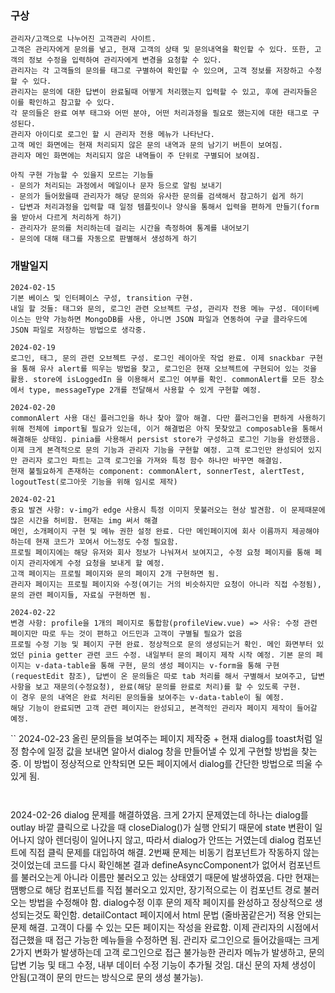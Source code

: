 ### 구상

```
관리자/고객으로 나누어진 고객관리 사이트.
고객은 관리자에게 문의를 넣고, 현재 고객의 상태 및 문의내역을 확인할 수 있다. 또한, 고객의 정보 수정을 입력하여 관리자에게 변경을 요청할 수 있다.
관리자는 각 고객들의 문의를 태그로 구별하여 확인할 수 있으며, 고객 정보를 저장하고 수정할 수 있다.
관리자는 문의에 대한 답변이 완료될때 어떻게 처리했는지 입력할 수 있고, 후에 관리자들은 이를 확인하고 참고할 수 있다.
각 문의들은 완료 여부 태그와 어떤 분야, 어떤 처리과정을 필요로 했는지에 대한 태그로 구성된다.
관리자 아이디로 로그인 할 시 관리자 전용 메뉴가 나타난다.
고객 메인 화면에는 현재 처리되지 않은 문의 내역과 문의 남기기 버튼이 보여짐.
관리자 메인 화면에는 처리되지 않은 내역들이 주 단위로 구별되어 보여짐.

아직 구현 가능할 수 있을지 모르는 기능들
- 문의가 처리되는 과정에서 메일이나 문자 등으로 알림 보내기
- 문의가 들어왔을때 관리자가 해당 문의와 유사한 문의를 검색해서 참고하기 쉽게 하기
- 답변과 처리과정을 입력할 때 일정 템플릿이나 양식을 통해서 입력을 편하게 만들기(form을 받아서 다르게 처리하게 하기)
- 관리자가 문의를 처리하는데 걸리는 시간을 측정하여 통계를 내어보기
- 문의에 대해 태그를 자동으로 판별해서 생성하게 하기
```

### 개발일지

```
2024-02-15
기본 베이스 및 인터페이스 구성, transition 구현.
내일 할 것들: 태그와 문의, 로그인 관련 오브젝트 구성, 관리자 전용 메뉴 구성. 데이터베이스는 만약 가능하면 MongoDB를 사용, 아니면 JSON 파일과 연동하여 구글 클라우드에 JSON 파일로 저장하는 방법으로 생각중.

```

```
2024-02-19
로그인, 태그, 문의 관련 오브젝트 구성. 로그인 레이아웃 작업 완료. 이제 snackbar 구현을 통해 유사 alert를 띄우는 방법을 찾고, 로그인은 현재 오브젝트에 구현되어 있는 것을 활용. store에 isLoggedIn 을 이용해서 로그인 여부를 확인. commonAlert를 모든 장소에서 type, messageType 2개를 전달해서 사용할 수 있게 구현할 예정.
```

```
2024-02-20
commonAlert 사용 대신 플러그인을 하나 찾아 깔아 해결. 다만 플러그인을 편하게 사용하기 위해 전체에 import될 필요가 있는데, 이거 해결법은 아직 못찾았고 composable을 통해서 해결해둔 상태임. pinia를 사용해서 persist store가 구성하고 로그인 기능을 완성했음. 이제 크게 본격적으로 문의 기능과 관리자 기능을 구현할 예정. 고객 로그인만 완성되어 있지만 관리자 로그인 파트는 고객 로그인을 가져와 특정 함수 하나만 바꾸면 해결임.
현재 불필요하게 존재하는 component: commonAlert, sonnerTest, alertTest, logoutTest(로그아웃 기능을 위해 임시로 제작)
```

```
2024-02-21
중요 발견 사항: v-img가 edge 사용시 특정 이미지 못불러오는 현상 발견함. 이 문제때문에 많은 시간을 허비함. 현재는 img 써서 해결
메인, 소개페이지 구현 및 메뉴 권한 설정 완료. 다만 메인페이지에 회사 이름까지 제공해야 하는데 현재 코드가 꼬여서 어느정도 수정 필요함.
프로필 페이지에는 해당 유저와 회사 정보가 나눠져서 보여지고, 수정 요청 페이지를 통해 페이지 관리자에게 수정 요청을 보내게 할 예정.
고객 페이지는 프로필 페이지와 문의 페이지 2개 구현하면 됨.
관리자 페이지는 프로필 페이지와 수정(여기는 거의 비슷하지만 요청이 아니라 직접 수정됨), 문의 관련 페이지들, 자료실 구현하면 됨.
```

```
2024-02-22
변경 사항: profile을 1개의 페이지로 통합함(profileView.vue) => 사유: 수정 관련 페이지만 따로 두는 것이 편하고 어드민과 고객이 구별될 필요가 없음
프로필 수정 기능 및 페이지 구현 완료. 정상적으로 문의 생성되는거 확인. 메인 화면부터 있었던 pinia getter 관련 코드 수정. 내일부터 문의 페이지 제작 시작 예정. 기본 문의 페이지는 v-data-table을 통해 구현, 문의 생성 페이지는 v-form을 통해 구현(requestEdit 참조), 답변이 온 문의들은 따로 tab 처리를 해서 구별해서 보여주고, 답변 사항을 보고 재문의(수정요청), 완료(해당 문의를 완료로 처리)를 할 수 있도록 구현.
이 경우 문의 내역은 완료 처리된 문의들을 보여주는 v-data-table이 될 예정.
해당 기능이 완료되면 고객 관련 페이지는 완성되고, 본격적인 관리자 페이지 제작이 들어갈 예정.
```

``
2024-02-23
올린 문의들을 보여주는 페이지 제작중 + 현재 dialog를 toast처럼 일정 함수에 일정 값을 보내면 알아서 dialog 창을 만들어낼 수 있게 구현할 방법을 찾는중. 이 방법이 정상적으로 안착되면 모든 페이지에서 dialog를 간단한 방법으로 띄울 수 있게 됨.

```


```

2024-02-26
dialog 문제를 해결하였음. 크게 2가지 문제였는데 하나는 dialog를 outlay 바깥 클릭으로 나갔을 때 closeDialog()가 실행 안되기 때문에 state 변환이 일어나지 않아 렌더링이 일어나지 않고, 따라서 dialog가 안뜨는 거였는데 dialog 컴포넌트에 직접 클릭 문제를 대입하여 해결. 2번째 문제는 비동기 컴포넌트가 작동하지 않는 것이었는데 코드를 다시 확인해본 결과 defineAsyncComponent가 없어서 컴포넌트를 불러오는게 아니라 이름만 불러오고 있는 상태였기 때문에 발생하였음. 다만 현재는 땜빵으로 해당 컴포넌트를 직접 불러오고 있지만, 장기적으로는 이 컴포넌트 경로 불러오는 방법을 수정해야 함.
dialog수정 이후 문의 제작 페이지를 완성하고 정상적으로 생성되는것도 확인함.
detailContact 페이지에서 html 문법 (줄바꿈같은거) 적용 안되는 문제 해결.
고객이 다룰 수 있는 모든 페이지는 작성을 완료함. 이제 관리자의 시점에서 접근했을 때 접근 가능한 메뉴들을 수정하면 됨.
관리자 로그인으로 들어갔을때는 크게 2가지 변화가 발생하는데 고객 로그인으로 접근 불가능한 관리자 메뉴가 발생하고, 문의 답변 기능 및 태그 수정, 내부 데이터 수정 기능이 추가될 것임. 대신 문의 자체 생성이 안됨(고객이 문의 만드는 방식으로 문의 생성 불가능).

```

```

